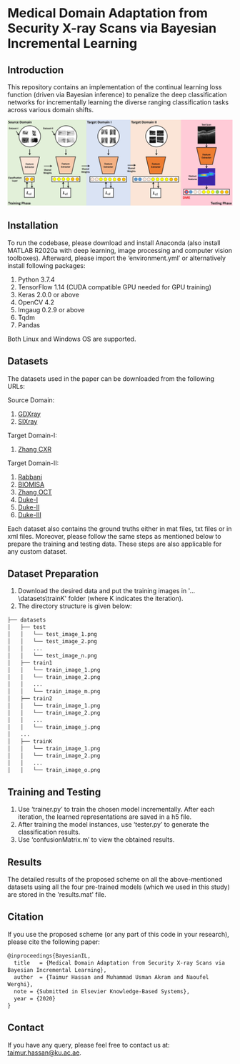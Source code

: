 # Medical Domain Adaptation from Security X-ray Scans via Bayesian Incremental Learning

## Introduction
This repository contains an implementation of the continual learning loss function (driven via Bayesian inference) to penalize the deep classification networks for incrementally learning the diverse ranging classification tasks across various domain shifts.

![CL](/images/BD.jpg)

## Installation
To run the codebase, please download and install Anaconda (also install MATLAB R2020a with deep learning, image processing and computer vision toolboxes). Afterward, please import the ‘environment.yml’ or alternatively install following packages: 
1. Python 3.7.4 
2. TensorFlow 1.14 (CUDA compatible GPU needed for GPU training) 
3. Keras 2.0.0 or above 
4. OpenCV 4.2 
5. Imgaug 0.2.9 or above 
6. Tqdm 
7. Pandas

Both Linux and Windows OS are supported.

## Datasets
The datasets used in the paper can be downloaded from the following URLs: 

Source Domain:
1. [GDXray](https://domingomery.ing.puc.cl/material/gdxray/) 
2. [SIXray](https://github.com/MeioJane/SIXray) 

Target Domain-I:
1. [Zhang CXR](https://data.mendeley.com/datasets/rscbjbr9sj/3)

Target Domain-II:
1. [Rabbani](https://sites.google.com/site/hosseinrabbanikhorasgani/datasets-1)
2. [BIOMISA](http://biomisa.org/index.php/downloads/)
3. [Zhang OCT](https://data.mendeley.com/datasets/rscbjbr9sj/3)
4. [Duke-I](http://people.duke.edu/~sf59/RPEDC_Ophth_2013_dataset.htm)
5. [Duke-II](http://people.duke.edu/~sf59/Chiu_BOE_2014_dataset.htm)
6. [Duke-III](http://people.duke.edu/~sf59/Srinivasan_BOE_2014_dataset.htm)

Each dataset also contains the ground truths either in mat files, txt files or in xml files. Moreover, please follow the same steps as mentioned below to prepare the training and testing data. These steps are also applicable for any custom dataset.

## Dataset Preparation

1. Download the desired data and put the training images in '…\datasets\trainK' folder (where K indicates the iteration).
2. The directory structure is given below:
```
├── datasets
│   ├── test
│   │   └── test_image_1.png
│   │   └── test_image_2.png
│   │   ...
│   │   └── test_image_n.png
│   ├── train1
│   │   └── train_image_1.png
│   │   └── train_image_2.png
│   │   ...
│   │   └── train_image_m.png
│   ├── train2
│   │   └── train_image_1.png
│   │   └── train_image_2.png
│   │   ...
│   │   └── train_image_j.png
│   ...
│   ├── trainK
│   │   └── train_image_1.png
│   │   └── train_image_2.png
│   │   ...
│   │   └── train_image_o.png
```

## Training and Testing
1. Use ‘trainer.py’ to train the chosen model incrementally. After each iteration, the learned representations are saved in a h5 file.
2. After training the model instances, use ‘tester.py’ to generate the classification results.
3. Use ‘confusionMatrix.m’ to view the obtained results. 

## Results
The detailed results of the proposed scheme on all the above-mentioned datasets using all the four pre-trained models (which we used in this study) are stored in the 'results.mat' file. 

## Citation
If you use the proposed scheme (or any part of this code in your research), please cite the following paper:

```
@inproceedings{BayesianIL,
  title   = {Medical Domain Adaptation from Security X-ray Scans via Bayesian Incremental Learning},
  author  = {Taimur Hassan and Muhammad Usman Akram and Naoufel Werghi},
  note = {Submitted in Elsevier Knowledge-Based Systems},
  year = {2020}
}
```

## Contact
If you have any query, please feel free to contact us at: taimur.hassan@ku.ac.ae.
